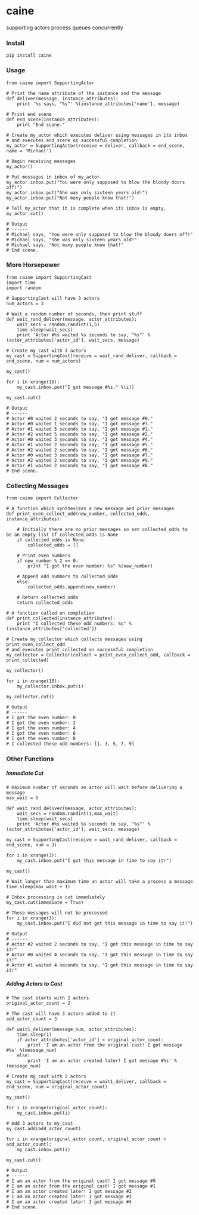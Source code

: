 caine
=====

supporting actors process queues concurrently

### Install

<pre><code>pip install caine</code></pre>

### Usage

<pre><code>from caine import SupportingActor

# Print the name attribute of the instance and the message
def deliver(message, instance_attributes):
    print '%s says, "%s"' %(instance_attributes['name'], message)

# Print end scene
def end_scene(instance_attributes):
    print "End scene."

# Create my_actor which executes deliver using messages in its inbox 
# and executes end_scene on successful completion
my_actor = SupportingActor(receive = deliver, callback = end_scene, name = 'Michael')

# Begin receiving messages
my_actor()

# Put messages in inbox of my_actor.
my_actor.inbox.put("You were only supposed to blow the bloody doors off!")
my_actor.inbox.put("She was only sixteen years old!")
my_actor.inbox.put("Not many people know that!")

# Tell my_actor that it is complete when its inbox is empty.
my_actor.cut()</code></pre>

<pre><code># Output
# ------
# Michael says, "You were only supposed to blow the bloody doors off!"
# Michael says, "She was only sixteen years old!"
# Michael says, "Not many people know that!"
# End scene.</code></pre>

### More Horsepower

<pre><code>from caine import SupportingCast
import time
import random

# SupportingCast will have 3 actors
num_actors = 3 

# Wait a random number of seconds, then print stuff
def wait_rand_deliver(message, actor_attributes):
    wait_secs = random.randint(1,5)
    time.sleep(wait_secs)
    print 'Actor #%s waited %s seconds to say, "%s"' %(actor_attributes['actor_id'], wait_secs, message)

# Create my_cast with 3 actors
my_cast = SupportingCast(receive = wait_rand_deliver, callback = end_scene, num = num_actors)

my_cast()

for i in xrange(10):
    my_cast.inbox.put("I got message #%s." %(i))

my_cast.cut()</code></pre>

<pre><code># Output
# ------
# Actor #0 waited 2 seconds to say, "I got message #0."
# Actor #0 waited 1 seconds to say, "I got message #3."
# Actor #1 waited 5 seconds to say, "I got message #1."
# Actor #2 waited 5 seconds to say, "I got message #2."
# Actor #0 waited 3 seconds to say, "I got message #4."
# Actor #1 waited 2 seconds to say, "I got message #5."
# Actor #2 waited 2 seconds to say, "I got message #6."
# Actor #0 waited 3 seconds to say, "I got message #7."
# Actor #2 waited 2 seconds to say, "I got message #9."
# Actor #1 waited 2 seconds to say, "I got message #8."
# End scene.</code></pre>

### Collecting Messages

<pre><code>from caine import Collector

# A function which synthesizes a new message and prior messages
def print_even_collect_odd(new_number, collected_odds, instance_attributes):
    
    # Initially there are no prior messages so set collected_odds to be an empty list if collected_odds is None
    if collected_odds is None:
        collected_odds = []
    
    # Print even numbers
    if new_number % 2 == 0: 
        print "I got the even number: %s" %(new_number)
    
    # Append odd numbers to collected_odds
    else: 
        collected_odds.append(new_number)
    
    # Return collected_odds
    return collected_odds

# A function called on completion
def print_collected(instance_attributes):
    print "I collected these odd numbers: %s" %(instance_attributes['collected'])

# Create my_collector which collects messages using print_even_collect_odd
# and executes print_collected on successful completion
my_collector = Collector(collect = print_even_collect_odd, callback = print_collected)

my_collector()

for i in xrange(10):
    my_collector.inbox.put(i)

my_collector.cut()</code></pre>

<pre><code># Output
# ------
# I got the even number: 0
# I got the even number: 2
# I got the even number: 4
# I got the even number: 6
# I got the even number: 8
# I collected these odd numbers: [1, 3, 5, 7, 9]</code></pre>

### Other Functions

##### Immediate Cut

<pre><code># maximum number of seconds an actor will wait before delivering a message
max_wait = 5

def wait_rand_deliver(message, actor_attributes):
    wait_secs = random.randint(1,max_wait)
    time.sleep(wait_secs)
    print 'Actor #%s waited %s seconds to say, "%s"' %(actor_attributes['actor_id'], wait_secs, message)

my_cast = SupportingCast(receive = wait_rand_deliver, callback = end_scene, num = 3)

for i in xrange(3):
    my_cast.inbox.put("I got this message in time to say it!")

my_cast()

# Wait longer than maximum time an actor will take a process a message
time.sleep(max_wait + 1)

# Inbox processing is cut immediately
my_cast.cut(immediate = True)

# These messages will not be processed
for i in xrange(3):
    my_cast.inbox.put("I did not get this message in time to say it!")</code></pre>

<pre><code># Output
# ------
# Actor #2 waited 2 seconds to say, "I got this message in time to say it!"
# Actor #0 waited 4 seconds to say, "I got this message in time to say it!"
# Actor #1 waited 4 seconds to say, "I got this message in time to say it!"</code></pre>

##### Adding Actors to Cast

<pre><code># The cast starts with 2 actors
original_actor_count = 2 

# The cast will have 3 actors added to it
add_actor_count = 3      

def wait1_deliver(message_num, actor_attributes):
    time.sleep(1)
    if actor_attributes['actor_id'] &lt; original_actor_count:
        print 'I am an actor from the original cast! I got message #%s' %(message_num)
    else:
        print 'I am an actor created later! I got message #%s' %(message_num)

# Create my_cast with 2 actors
my_cast = SupportingCast(receive = wait1_deliver, callback = end_scene, num = original_actor_count)

my_cast()

for i in xrange(original_actor_count):
    my_cast.inbox.put(i)

# Add 3 actors to my_cast
my_cast.add(add_actor_count)

for i in xrange(original_actor_count, original_actor_count + add_actor_count):
    my_cast.inbox.put(i)

my_cast.cut()</code></pre>

<pre><code># Output
# ------
# I am an actor from the original cast! I got message #0
# I am an actor from the original cast! I got message #1
# I am an actor created later! I got message #2
# I am an actor created later! I got message #3
# I am an actor created later! I got message #4
# End scene.</code></pre>
